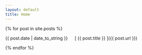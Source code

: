 ```yaml
---
layout: default
title: Home
---
```

[<i class="fa fa-rss"></i>](/about.xml)

{% for post in site.posts %}

{{ post.date | date_to_string }} &emsp; [ {{ post.title }} ]({{ post.url }})

{% endfor %}
